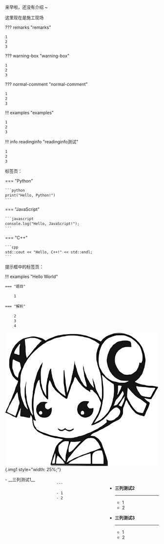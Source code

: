 来早啦，还没有介绍 ~

这里现在是施工现场

??? remarks "remarks"

    1
    2
    3

??? warning-box "warning-box"

    1
    2
    3

??? normal-comment "normal-comment"

    1
    2
    3

!!! examples "examples"

    1
    2
    3


!!! info readinginfo "readinginfo测试"

    1
    2
    3


标签页：


=== "Python"

    ```python
    print("Hello, Python!")
    ```

=== "JavaScript"

    ```javascript
    console.log("Hello, JavaScript!");
    ```

=== "C++"

    ```cpp
    std::cout << "Hello, C++!" << std::endl;
    ```


提示框中的标签页：

!!! examples "Hello World"

    === "题目"

        1
    
    === "解析"

        2  
        3  
        4  


![示例](../images/ac06.png){.img1 style="width: 25%;"}

<div class="grid cards" style="display: grid; grid-template-columns: 1fr 1fr 1fr;" markdown>
- __三列测试1__

    ---
    
    - 1
    - 2
  
- __三列测试2__

    ---
    
    - 1
    - 2

- __三列测试3__

    ---
    
    - 1
    - 2
</div>



